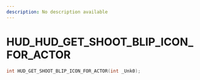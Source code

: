 ```yaml
---
description: No description available 
---
```


# HUD\_HUD_GET_SHOOT_BLIP_ICON_FOR_ACTOR

```cpp
int HUD_GET_SHOOT_BLIP_ICON_FOR_ACTOR(int _Unk0);
```